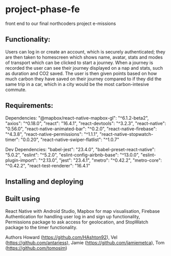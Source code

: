 # project-phase-fe
front end to our final northcoders project e-missions

## Functionality:
Users can log in or create an account, which is securely authenticated; they are then taken to homescreen which shows name, avatar, stats and modes of transport which can be clicked to start a journey. When a journey is recorded the user can see their journey displayed on a nap and stats, such as duration and CO2 saved. The user is then given points based on how much carbon they have saved on their journey compared to if they did the same trip in a car, which in a city would be the most carbon-intesive commute. 

## Requirements:
  Dependencies:
    "@mapbox/react-native-mapbox-gl": "^6.1.2-beta2",
    "axios": "^0.18.0",
    "react": "16.4.1",
    "react-devtools": "^3.2.3",
    "react-native": "0.56.0", 
    "react-native-animated-bar": "^0.2.0", 
    "react-native-firebase": "^4.3.8",
    "react-native-permissions": "^1.1.1", 
    "react-native-stopwatch-timer": "0.0.20", 
    "react-native-swiper-flatlist": "^1.0.7"
    
  Dev Dependencies:
    "babel-jest": "23.4.0", 
    "babel-preset-react-native": "5.0.2", 
    "eslint": "^5.2.0", 
    "eslint-config-airbnb-base": "^13.0.0",
    "eslint-plugin-import": "^2.13.0", 
    "jest": "23.4.1", 
    "metro": "^0.42.2",
    "metro-core": "^0.42.2", 
    "react-test-renderer": "16.4.1"
    
## Installing and deploying

## Built using
React Native with Android Studio, Mapbox for map visualisation, Firebase Authentication for handling user log in and sign up functionality, Permissions package to ask access for geolocation, and StopWatch package to the timer functionality.

Authors
Howard (https://github.com/HAshton92), Vel (https://github.com/antariess), Jamie (https://github.com/jamiemetca), Tom (https://github.com/tomosim)
